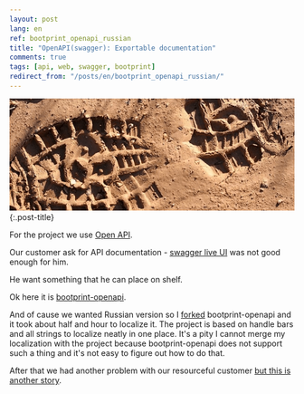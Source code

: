 ```yaml
---
layout: post
lang: en
ref: bootprint_openapi_russian
title: "OpenAPI(swagger): Exportable documentation"
comments: true
tags: [api, web, swagger, bootprint]
redirect_from: "/posts/en/bootprint_openapi_russian/"
---
```


![](/images/bootprint.png){:.post-title}

For the project we use [Open API](http://swagger.io/).

Our customer ask for API documentation - [swagger live UI](http://swagger.io/swagger-ui/) 
was not good enough for him.

He want something that he can place on shelf.

Ok here it is [bootprint-openapi](https://github.com/bootprint/bootprint-openapi).

And of cause we wanted Russian version so I [forked](https://github.com/andgineer/bootprint-openapi)
bootprint-openapi and it took about half and hour to localize it. The project is based on handle bars
and all strings to localize neatly in one place.
It's a pity I cannot merge my localization with the project because bootprint-openapi does not support 
such a thing and it's not easy to figure out how to do that.

After that we had another problem with our resourceful customer 
[but this is another story](athena_web_page_to_pdf.html).
